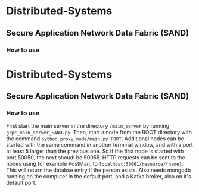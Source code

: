 # Distributed-Systems

## Secure Application Network Data Fabric (SAND)

### How to use

# Distributed-Systems

## Secure Application Network Data Fabric (SAND)

### How to use

First start the main server in the directory `/main_server` by running `grpc_main_server_SAND.py`. Then, start a node from the ROOT directory with the command `python proxy_node/main.py PORT`. Additional nodes can be started with the same command in another terminal window, and with a port at least 5 larger than the previous one. So if the first node is started with port 50050, the next shoudl be 50055. HTTP requests can be sent to the nodes using for example PostMan, to `localhost:50061/resource/{name}`. This will return the databse entry if the person exists. Also needs mongodb running on the computer in the default port, and a Kafka broker, also on it's default port.

